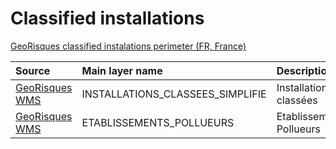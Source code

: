 # Classified installations

[GeoRisques classified instalations perimeter (FR, France)](https://www.georisques.gouv.fr/risques/installations)

|Source|Main layer name|Description|
|:---|:---|:---|
|[GeoRisques WMS](https://www.georisques.gouv.fr/services?service=wms&request=getcapabilities)|INSTALLATIONS_CLASSEES_SIMPLIFIE|Installations classées|
|[GeoRisques WMS](https://www.georisques.gouv.fr/services?service=wms&request=getcapabilities)|ETABLISSEMENTS_POLLUEURS|Etablissements Pollueurs|